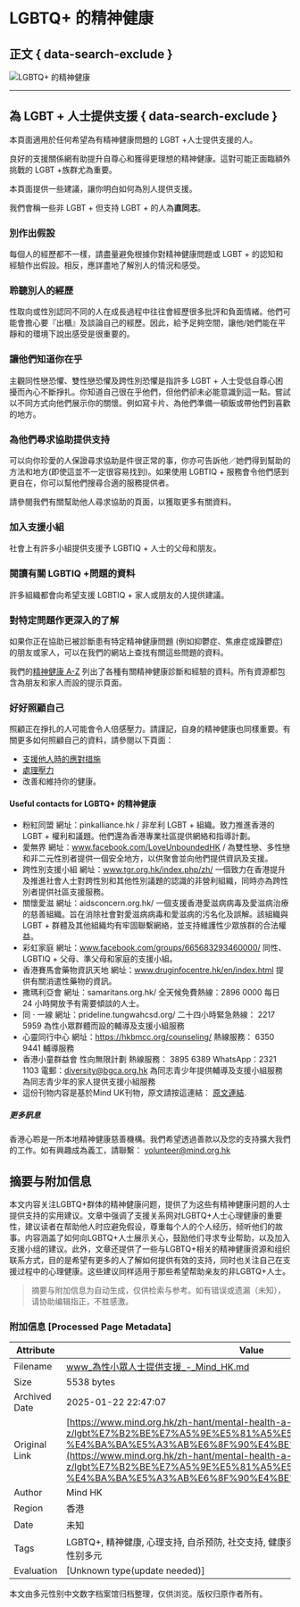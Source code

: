 # LGBTQ+ 的精神健康

## 正文 { data-search-exclude }


![LGBTQ+ 的精神健康](https://www.mind.org.hk/wp-content/uploads/2018/06/5-3.jpg)

---

## 為 LGBT + 人士提供支援 { data-search-exclude }

本頁面適用於任何希望為有精神健康問題的 LGBT +人士提供支援的人。

良好的支援關係網有助提升自尊心和獲得更理想的精神健康。這對可能正面臨額外挑戰的 LGBT +族群尤為重要。

本頁面提供一些建議，讓你明白如何為別人提供支援。

我們會稱一些非 LGBT + 但支持 LGBT + 的人為**直同志**。

### 別作出假設

每個人的經歷都不一樣，請盡量避免根據你對精神健康問題或 LGBT + 的認知和經驗作出假設。相反，應詳盡地了解別人的情況和感受。

### 聆聽別人的經歷

性取向或性別認同不同的人在成長過程中往往會經歷很多批評和負面情緒。他們可能會擔心要『出櫃』及談論自己的經歷。因此，給予足夠空間，讓他/她們能在平靜和的環境下說出感受是很重要的。

### 讓他們知道你在乎

主觀同性戀恐懼、雙性戀恐懼及跨性別恐懼是指許多 LGBT + 人士受低自尊心困擾而內心不斷掙扎。你知道自己很在乎他們，但他們卻未必能意識到這一點。嘗試以不同方式向他們展示你的關懷。例如寫卡片、為他們準備一頓飯或帶他們到喜歡的地方。

### 為他們尋求協助提供支持

可以向你珍愛的人保證尋求協助是件很正常的事，你亦可告訴他／她們得到幫助的方法和地方(即使這並不一定很容易找到)。如果使用 LGBTIQ + 服務會令他們感到更自在，你可以幫他們搜尋合適的服務提供者。

請參閱我們有關幫助他人尋求協助的頁面，以獲取更多有關資料。

### 加入支援小組

社會上有許多小組提供支援予 LGBTIQ + 人士的父母和朋友。

### 閱讀有關 LGBTIQ +問題的資料

許多組織都會向希望支援 LGBTIQ + 家人或朋友的人提供建議。

### 對特定問題作更深入的了解

如果你正在協助已被診斷患有特定精神健康問題 (例如抑鬱症、焦慮症或躁鬱症) 的朋友或家人，可以在我們的網站上查找有關這些問題的資料。

我們的[精神健康 A-Z](https://www.mind.org.hk/mental-health-a-to-z/) 列出了各種有關精神健康診斷和經驗的資料。所有資源都包含為朋友和家人而設的提示頁面。

### 好好照顧自己

照顧正在掙扎的人可能會令人倍感壓力。請謹記，自身的精神健康也同樣重要。有關更多如何照顧自己的資料，請參閱以下頁面：

-   [支援他人時的應對措施](https://www.mind.org.hk/zh-hant/mental-health-a-to-z/%e5%a6%82%e4%bd%95%e5%8d%94%e5%8a%a9%e4%ba%ba%e5%b0%8b%e6%b1%82%e5%b9%ab%e5%8a%a9%ef%bc%9f/%e6%88%91%e5%8f%af%e4%bb%a5%e6%80%8e%e6%a8%a3%e7%85%a7%e9%a1%a7%e8%87%aa%e5%b7%b1%ef%bc%9f/)
-   [處理壓力](https://www.mind.org.hk/zh-hant/mental-health-a-to-z/%e5%a6%82%e4%bd%95%e8%99%95%e7%90%86%e5%a3%93%e5%8a%9b/%e4%bd%95%e8%ac%82%e5%a3%93%e5%8a%9b/)
-   改善和維持你的健康。

#### Useful contacts for LGBTQ+ 的精神健康

-   粉紅同盟 網址：pinkalliance.hk / 非牟利 LGBT + 組織。致力推進香港的 LGBT + 權利和議題。他們還為香港專業社區提供網絡和指導計劃。
-   愛無界 網址：www.facebook.com/LoveUnboundedHK / 為雙性戀、多性戀和非二元性別者提供一個安全地方，以供聚會並向他們提供資訊及支援。
-   跨性別支援小組 網址：www.tgr.org.hk/index.php/zh/ 一個致力在香港提升及推進社會人士對跨性別和其他性別議題的認識的非營利組織，同時亦為跨性別者提供社區支援服務。
-   關懷愛滋 網址：aidsconcern.org.hk/ 一個支援香港愛滋病病毒及愛滋病治療的慈善組織。旨在消除社會對愛滋病病毒和愛滋病的污名化及誤解。該組織與LGBT + 群體及其他組織均有牢固聯繫網絡，並支持維護性少眾族群的合法權益。
-   彩虹家庭 網址：www.facebook.com/groups/665683293460000/ 同性、LGBTIQ + 父母、準父母和家庭的支援小組。
-   香港賽馬會藥物資訊天地 網址：www.druginfocentre.hk/en/index.html 提供有關消遣性藥物的資訊。
-   撒瑪利亞會 網址：samaritans.org.hk/ 全天候免費熱線：2896 0000 每日 24 小時開放予有需要傾談的人士。
-   同 · 一線 網址：prideline.tungwahcsd.org/ 二十四小時緊急熱線： 2217 5959 為性小眾群體而設的輔導及支援小組服務
-   心靈同行中心 網址：https://hkbmcc.org/counseling/ 熱線服務： 6350 9441 輔導服務
-   香港小童群益會 性向無限計劃 熱線服務： 3895 6389 WhatsApp：2321 1103 電郵：diversity@bgca.org.hk 為同志青少年提供輔導及支援小組服務 為同志青少年的家人提供支援小組服務
-   這份刊物内容是基於Mind UK刊物，原文請按這連結： [原文連結](https://www.mind.org.uk/information-support/tips-for-everyday-living/lgbtiqplus-mental-health/about-lgbtiqplus-mental-health/).

##### 更多訊息

香港心聆是一所本地精神健康慈善機構。我們希望透過善款以及您的支持擴大我們的工作。如有興趣成為義工，請聯繫： volunteer@mind.org.hk
<!-- tcd_original_link https://www.mind.org.hk/zh-hant/mental-health-a-to-z/lgbt%E7%B2%BE%E7%A5%9E%E5%81%A5%E5%BA%B7/%E7%82%BA-lgbt-%E4%BA%BA%E5%A3%AB%E6%8F%90%E4%BE%9B%E6%94%AF%E6%8F%B4/ -->


## 摘要与附加信息

<!-- tcd_abstract -->
本文内容关注LGBTQ+群体的精神健康问题，提供了为这些有精神健康问题的人士提供支持的实用建议。文章中强调了支援关系网对LGBTQ+人士心理健康的重要性，建议读者在帮助他人时应避免假设，尊重每个人的个人经历，倾听他们的故事。内容涵盖了如何向LGBTQ+人士展示关心，鼓励他们寻求专业帮助，以及加入支援小组的建议。此外，文章还提供了一些与LGBTQ+相关的精神健康资源和组织联系方式，目的是希望有更多的人了解如何提供有效的支持，同时也关注自己在支援过程中的心理健康。这些建议同样适用于那些希望帮助亲友的非LGBTQ+人士。
<!-- tcd_abstract_end -->

> 摘要与附加信息为自动生成，仅供检索与参考。如有错误或遗漏（未知），请协助编辑指正，不胜感激。

### 附加信息 [Processed Page Metadata]

| Attribute       | Value                                  |
|-----------------|----------------------------------------|
| Filename        | www_為性小眾人士提供支援_-_Mind_HK.md                             |
| Size            | 5538 bytes                           |
| Archived Date   | 2025-01-22 22:47:07                             |
| Original Link   | [https://www.mind.org.hk/zh-hant/mental-health-a-to-z/lgbt%E7%B2%BE%E7%A5%9E%E5%81%A5%E5%BA%B7/%E7%82%BA-lgbt-%E4%BA%BA%E5%A3%AB%E6%8F%90%E4%BE%9B%E6%94%AF%E6%8F%B4/](https://www.mind.org.hk/zh-hant/mental-health-a-to-z/lgbt%E7%B2%BE%E7%A5%9E%E5%81%A5%E5%BA%B7/%E7%82%BA-lgbt-%E4%BA%BA%E5%A3%AB%E6%8F%90%E4%BE%9B%E6%94%AF%E6%8F%B4/)                       |
| Author          | Mind HK                               |
| Region          | 香港                               |
| Date            | 未知                                 |
| Tags            | LGBTQ+, 精神健康, 心理支持, 自杀预防, 社交支持, 健康资源, 法律政策, 社会环境, 咨询服务, 性别多元                                 |
| Evaluation            | [Unknown type(update needed)]                                 |
<!-- tcd_table_end -->

本文由多元性别中文数字档案馆归档整理，仅供浏览。版权归原作者所有。
